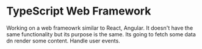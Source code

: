 # TypeScript Web Framework

Working on a web frameowrk similar to React, Angular. It doesn't have the same functionality but its purpose is the same. Its going to fetch some data dn render some content. Handle user events.


